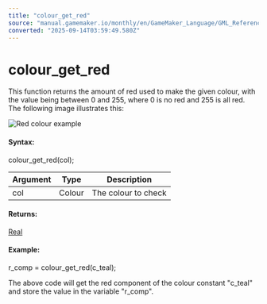 ```yaml
---
title: "colour_get_red"
source: "manual.gamemaker.io/monthly/en/GameMaker_Language/GML_Reference/Drawing/Colour_And_Alpha/colour_get_red.htm"
converted: "2025-09-14T03:59:49.580Z"
---
```


# colour\_get\_red

This function returns the amount of red used to make the given colour, with the value being between 0 and 255, where 0 is no red and 255 is all red. The following image illustrates this:

![Red colour example](../../../../assets/Images/Scripting_Reference/GML/Reference/Drawing/get_red.png)

#### Syntax:

colour\_get\_red(col);

| Argument | Type | Description |
| --- | --- | --- |
| col | Colour | The colour to check |

#### Returns:

[Real](../../../GML_Overview/Data_Types.md)

#### Example:

r\_comp = colour\_get\_red(c\_teal);

The above code will get the red component of the colour constant "c\_teal" and store the value in the variable "r\_comp".